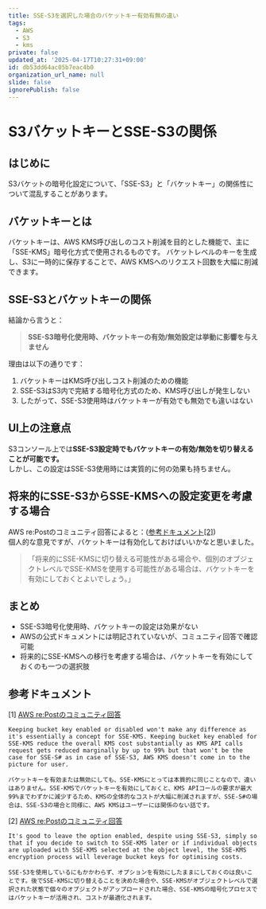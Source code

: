 ```yaml
---
title: SSE-S3を選択した場合のバケットキー有効有無の違い
tags:
  - AWS
  - S3
  - kms
private: false
updated_at: '2025-04-17T10:27:31+09:00'
id: db53dd64ac05b7eac4b0
organization_url_name: null
slide: false
ignorePublish: false
---
```

# S3バケットキーとSSE-S3の関係

## はじめに

S3バケットの暗号化設定について、「SSE-S3」と「バケットキー」の関係性について混乱することがあります。

## バケットキーとは

バケットキーは、AWS KMS呼び出しのコスト削減を目的とした機能で、主に「SSE-KMS」暗号化方式で使用されるものです。
バケットレベルのキーを生成し、S3に一時的に保存することで、AWS KMSへのリクエスト回数を大幅に削減できます。

## SSE-S3とバケットキーの関係

結論から言うと：

> **SSE-S3暗号化使用時、バケットキーの有効/無効設定は挙動に影響を与えません**

理由は以下の通りです：

1. バケットキーはKMS呼び出しコスト削減のための機能
2. SSE-S3はS3内で完結する暗号化方式のため、KMS呼び出しが発生しない
3. したがって、SSE-S3使用時はバケットキーが有効でも無効でも違いはない

## UI上の注意点

S3コンソール上では**SSE-S3設定時でもバケットキーの有効/無効を切り替えることが可能です。**  
しかし、この設定はSSE-S3使用時には実質的に何の効果も持ちません。

## 将来的にSSE-S3からSSE-KMSへの設定変更を考慮する場合

AWS re:Postのコミュニティ回答によると：(<a href="#参考ドキュメント">参考ドキュメント[2]</a>)  
個人的な意見ですが、バケットキーは有効化しておけばいいかなと思いました。

> 「将来的にSSE-KMSに切り替える可能性がある場合や、個別のオブジェクトレベルでSSE-KMSを使用する可能性がある場合は、バケットキーを有効にしておくとよいでしょう。」

## まとめ

- SSE-S3暗号化使用時、バケットキーの設定は効果がない
- AWSの公式ドキュメントには明記されていないが、コミュニティ回答で確認可能
- 将来的にSSE-KMSへの移行を考慮する場合は、バケットキーを有効にしておくのも一つの選択肢

## 参考ドキュメント
[1]
[AWS re:Postのコミュニティ回答](https://repost.aws/ja/questions/QUNfHSIoUZQru2sxvaoPEdyQ/enable-bucket-key-with-sse-s3)

```
Keeping bucket key enabled or disabled won't make any difference as it's essentially a concept for SSE-KMS. Keeping bucket key enabled for SSE-KMS reduce the overall KMS cost substantially as KMS API calls request gets reduced marginally by up to 99% but that won't be the case for SSE-S# as in case of SSE-S3, AWS KMS doesn't come in to the picture for user.

バケットキーを有効または無効にしても、SSE-KMSにとっては本質的に同じことなので、違いはありません。SSE-KMSでバケットキーを有効にしておくと、KMS APIコールの要求が最大99%までわずかに減少するため、KMSの全体的なコストが大幅に削減されますが、SSE-S#の場合は、SSE-S3の場合と同様に、AWS KMSはユーザーには関係のない話です。
```

[2]
[AWS re:Postのコミュニティ回答](https://repost.aws/ja/questions/QUQPqQONRJR82adgj3xsSu0w/difference-in-functionality-and-cost-when-enabling-s3-bucket-key-for-default-encryption)

```
It's good to leave the option enabled, despite using SSE-S3, simply so that if you decide to switch to SSE-KMS later or if individual objects are uploaded with SSE-KMS selected at the object level, the SSE-KMS encryption process will leverage bucket keys for optimising costs.

SSE-S3を使用しているにもかかわらず、オプションを有効にしたままにしておくのは良いことです。後でSSE-KMSに切り替えることを決めた場合や、SSE-KMSがオブジェクトレベルで選択された状態で個々のオブジェクトがアップロードされた場合、SSE-KMSの暗号化プロセスではバケットキーが活用され、コストが最適化されます。
```
